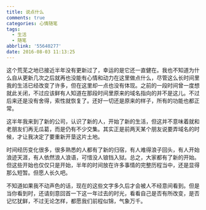 ```yaml
---
title: 说点什么
comments: true
categories: 心情随笔
tags:
  - 生活
  - 随笔
abbrlink: '55640277'
date: 2016-08-03 11:13:25
---
```

   这个荒芜之地已接近半年没有更新过了，幸运的是它还一直健在。我也不知道为什么自从更新几次之后就再也没能有心情和动力在这里做点什么，尽管这么长时间里我的生活已经改变了许多，但在这里却一点也没有体现。之前的一段时间曾一度想就此关闭，不过应该鲜有人知道在那段时间里原来的域名指向的并不是这儿。不过后来还是没有舍得，索性就恢复了。还好一切还是原来的样子，所有的功能也都正常。

这半年我来到了新的公司，认识了新的人，开始了新的生活，但这并不意味着就和老朋友们再无瓜葛，而是仍有不少交集。其实正是前两天某个朋友说要弄域名的时候，才让我决定了要重新开垦这片土地。

时间经历变化很多，很多熟悉的人都有了新的归宿，有人难得浪子回头，有人开始浪迹天涯，有人依然浪人浪语，可惜没人锒铛入狱。总之，大家都有了新的开始。但这些开始也仅仅只是开始，半年的时间放在许多事情的完整历程当中，还是显得那么短暂。但愿人长久吧。

不知道如果我不动声色的话，现在的这些文字多久后才会被人不经意间看到。但是当你看到时，还请刻意回首一下这一年过去的时光，看看自己是否有所改变，是否记忆犹鲜，不过无论怎样，都愿我们前程似锦，气象万千。